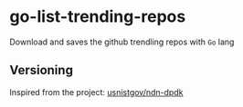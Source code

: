 # go-list-trending-repos
Download and saves the github trendling repos with `Go` lang

## Versioning

Inspired from the project: [usnistgov/ndn-dpdk](https://github.com/usnistgov/ndn-dpdk/blob/4d2d7ccc1ec74e99a23515fc96a46db316fdcb59/mk/version/version.go)